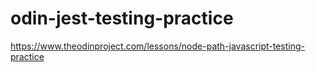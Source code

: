 # odin-jest-testing-practice
https://www.theodinproject.com/lessons/node-path-javascript-testing-practice
